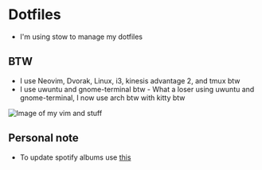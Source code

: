 # Dotfiles
* I'm using stow to manage my dotfiles

## BTW
* I use Neovim, Dvorak, Linux, i3, kinesis advantage 2, and tmux btw
* I use uwuntu and gnome-terminal btw - What a loser using uwuntu and gnome-terminal, I now use arch btw with kitty btw

![Image of my vim and stuff](./media/workflow)

## Personal note
* To update spotify albums use [this](https://developer.spotify.com/web-api/console/get-current-user-saved-albums/)
